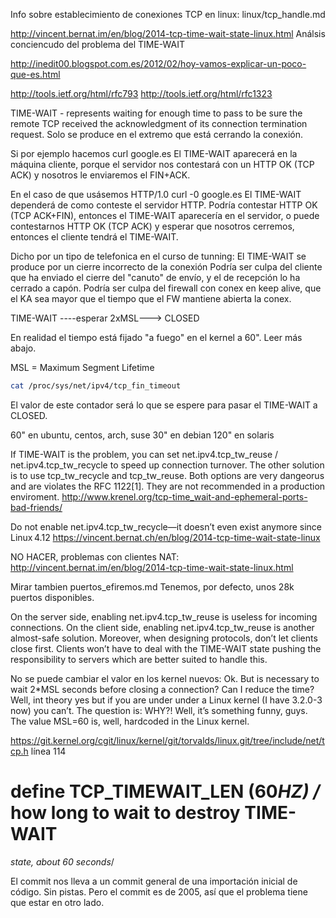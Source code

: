 Info sobre establecimiento de conexiones TCP en linux: linux/tcp_handle.md

<http://vincent.bernat.im/en/blog/2014-tcp-time-wait-state-linux.html>
Análsis conciencudo del problema del TIME-WAIT

<http://inedit00.blogspot.com.es/2012/02/hoy-vamos-explicar-un-poco-que-es.html>

<http://tools.ietf.org/html/rfc793>
<http://tools.ietf.org/html/rfc1323>

TIME-WAIT - represents waiting for enough time to pass to be sure the remote TCP received the acknowledgment of its connection termination request.
Solo se produce en el extremo que está cerrando la conexión.

Si por ejemplo hacemos
curl google.es
El TIME-WAIT aparecerá en la máquina cliente, porque el servidor nos contestará con un HTTP OK (TCP ACK) y nosotros le enviaremos el FIN+ACK.

En el caso de que usásemos HTTP/1.0
curl -0 google.es
El TIME-WAIT dependerá de como conteste el servidor HTTP. Podría contestar HTTP OK (TCP ACK+FIN), entonces el TIME-WAIT aparecería en el servidor, o puede contestarnos HTTP OK (TCP ACK) y esperar que nosotros cerremos, entonces el cliente tendrá el TIME-WAIT.

Dicho por un tipo de telefonica en el curso de tunning:
El TIME-WAIT se produce por un cierre incorrecto de la conexión
Podría ser culpa del cliente que ha enviado el cierre del "canuto" de envío, y el de recepción lo ha cerrado a capón.
Podría ser culpa del firewall con conex en keep alive, que el KA sea mayor que el tiempo que el FW mantiene abierta la conex.

TIME-WAIT ----esperar 2xMSL---> CLOSED

En realidad el tiempo está fijado "a fuego" en el kernel a 60". Leer más abajo.

MSL = Maximum Segment Lifetime

```bash
cat /proc/sys/net/ipv4/tcp_fin_timeout
```

El valor de este contador será lo que se espere para pasar el TIME-WAIT a CLOSED.

60" en ubuntu, centos, arch, suse
30" en debian
120" en solaris

If TIME-WAIT is the problem, you can set net.ipv4.tcp_tw_reuse / net.ipv4.tcp_tw_recycle to speed up connection turnover.
The other solution is to use tcp_tw_recycle and tcp_tw_reuse. Both options are very dangeorus and are violates the RFC 1122[1]. They are not recommended in a production enviroment. <http://www.krenel.org/tcp-time_wait-and-ephemeral-ports-bad-friends/>

Do not enable net.ipv4.tcp_tw_recycle—it doesn’t even exist anymore since Linux 4.12
<https://vincent.bernat.ch/en/blog/2014-tcp-time-wait-state-linux>

NO HACER, problemas con clientes NAT: <http://vincent.bernat.im/en/blog/2014-tcp-time-wait-state-linux.html>

Mirar tambien puertos_efiremos.md
Tenemos, por defecto, unos 28k puertos disponibles.

On the server side, enabling net.ipv4.tcp_tw_reuse is useless for incoming connections.
On the client side, enabling net.ipv4.tcp_tw_reuse is another almost-safe solution.
Moreover, when designing protocols, don’t let clients close first. Clients won’t have to deal with the TIME-WAIT state pushing the responsibility to servers which are better suited to handle this.

No se puede cambiar el valor en los kernel nuevos:
Ok. But is necessary to wait 2\*MSL seconds before closing a connection? Can I reduce the time? Well, int theory yes but if you are under under a Linux kernel (I have 3.2.0-3 now) you can’t. The question is: WHY?! Well, it’s something funny, guys. The value MSL=60 is, well, hardcoded in the Linux kernel.

<https://git.kernel.org/cgit/linux/kernel/git/torvalds/linux.git/tree/include/net/tcp.h>
línea 114

# define TCP_TIMEWAIT_LEN (60*HZ) /* how long to wait to destroy TIME-WAIT

*state, about 60 seconds*/

El commit nos lleva a un commit general de una importación inicial de código. Sin pistas. Pero el commit es de 2005, así que el problema tiene que estar en otro lado.
